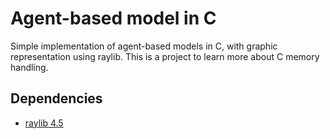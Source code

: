 # Agent-based model in C

Simple implementation of agent-based models in C, with graphic representation using raylib. This is a project to learn more about C memory handling.

## Dependencies

- [raylib 4.5](https://www.raylib.com)
